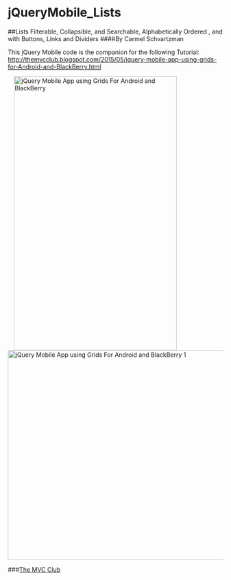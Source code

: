 # jQueryMobile_Lists
##Lists Filterable, Collapsible, and Searchable, Alphabetically Ordered , and with Buttons, Links and Dividers
####By Carmel Schvartzman

This jQuery Mobile code is the companion for the following Tutorial:
 http://themvcclub.blogspot.com/2015/05/jquery-mobile-app-using-grids-for-Android-and-BlackBerry.html

<a href="http://themvcclub.blogspot.com/2015/05/jquery-mobile-app-using-grids-for-Android-and-BlackBerry.html" imageanchor="1" target="_self" style="margin-left: 1em; margin-right: 1em;">

<img alt="jQuery Mobile App using Grids For Android and BlackBerry     " border="0" height="640" src="http://1.bp.blogspot.com/-1J5qpZYewlc/VU9K5K-Q_xI/AAAAAAAAKmw/tHQUV3HFSwc/s640/3.png" width="380" />

<img alt="jQuery Mobile App using Grids For Android and BlackBerry   1  " border="0" height="490" src="http://2.bp.blogspot.com/-MEF0v0YGexw/VU9K28uiVYI/AAAAAAAAKl0/QiudSaauOWI/s640/1.png" width="540" />



</a>

###<a href="http://themvcclub.blogspot.com/"   target="_new"  >The MVC Club</a>


